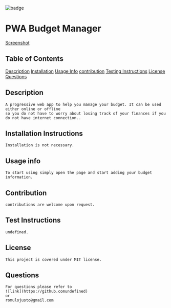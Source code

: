 ![badge](https://img.shields.io/static/v1?label=license&message=MIT&color=<green>)

# PWA Budget Manager

[Screenshot](./public/img/budgetscreenshot.png)
    

## Table of Contents
    
[Description](#description)
[Installation](#installation-instructions)
[Usage Info](#usage-info)
[contribution](#contribution)
[Testing Instructions](#test-instructions)
[License](#license)
[Questions](#questions)
    

## Description
    A progressive web app to help you manage your budget. It can be used either online or offline 
    so you do not have to worry about losing track of your finances if you do not have internet connection..

## Installation Instructions
    Installation is not necessary. 

## Usage info
    To start using simply open the page and start adding your budget information.

## Contribution
    contributions are welcome upon request.

## Test Instructions
    undefined.    

## License
    This project is covered under MIT license.

## Questions
    For questions please refer to 
    ![link](https://github.comundefined)  
    or
    romulojusto@gmail.com
    